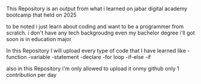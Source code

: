 This Repository is an output from what i learned on jabar digital academy bootcamp that held on 2025 

to be noted i just learn about coding and want to be a programmer from scratch. i don't have any tech backgroudng even my bachelor degree i'll got soon is in education major 

In this Repository I will upload every type of code that I have learned like 
-function
-variable
-statement 
-declare
-for loop
-if-else
-if

also in this Repository i'm only allowed to upload it onmy github only 1 contribution per day 